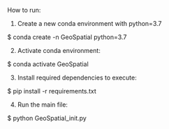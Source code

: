 How to run:
1. Create a new conda environment with python=3.7

$ conda create -n GeoSpatial python=3.7

2. Activate conda environment:

$ conda activate GeoSpatial

3. Install required dependencies to execute:

$ pip install -r requirements.txt

4. Run the main file:

$ python GeoSpatial_init.py
